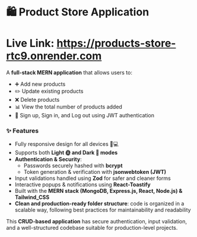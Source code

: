 # 🛍️ Product Store Application
# Live Link: https://products-store-rtc9.onrender.com

A **full-stack MERN application** that allows users to:  

* ➕ Add new products  
* ✏️ Update existing products  
* ❌ Delete products  
* 📊 View the total number of products added  
* 🔐 Sign up, Sign in, and Log out using JWT authentication  

### ✨ Features

* Fully responsive design for all devices 📱💻  
* Supports both **Light 🌞 and Dark 🌙 modes**  
* **Authentication & Security**:  
  - Passwords securely hashed with **bcrypt**  
  - Token generation & verification with **jsonwebtoken (JWT)**  
* Input validations handled using **Zod** for safer and cleaner forms  
* Interactive popups & notifications using **React-Toastify**  
* Built with the **MERN stack (MongoDB, Express.js, React, Node.js) & Tailwind_CSS**  
* **Clean and production-ready folder structure**: code is organized in a scalable way, following best practices for maintainability and readability  

This **CRUD-based application** has secure authentication, input validation, and a well-structured codebase suitable for production-level projects.
